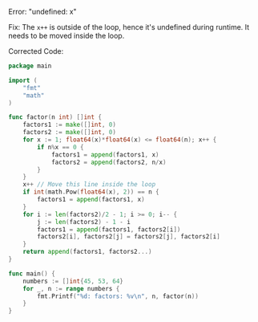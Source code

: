 Error: "undefined: x"

Fix: The `x++` is outside of the loop, hence it's undefined during runtime. It needs to be moved inside the loop.

Corrected Code:
```go
package main

import (
	"fmt"
	"math"
)

func factor(n int) []int {
	factors1 := make([]int, 0)
	factors2 := make([]int, 0)
	for x := 1; float64(x)*float64(x) <= float64(n); x++ {
		if n%x == 0 {
			factors1 = append(factors1, x)
			factors2 = append(factors2, n/x)
		}
	}
	x++ // Move this line inside the loop
	if int(math.Pow(float64(x), 2)) == n {
		factors1 = append(factors1, x)
	}
	for i := len(factors2)/2 - 1; i >= 0; i-- {
		j := len(factors2) - 1 - i
		factors1 = append(factors1, factors2[i])
		factors2[i], factors2[j] = factors2[j], factors2[i]
	}
	return append(factors1, factors2...)
}

func main() {
	numbers := []int{45, 53, 64}
	for _, n := range numbers {
		fmt.Printf("%d: factors: %v\n", n, factor(n))
	}
}
```

